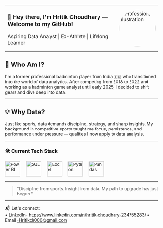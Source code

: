 <table>
  <tr>
    <td>
      <h3>👋 Hey there, I'm Hritik Choudhary — Welcome to my GitHub!</h3>
      <p>Aspiring Data Analyst | Ex-Athlete | Lifelong Learner</p>
    </td>
    <td>
      <img src="https://static.vecteezy.com/system/resources/previews/006/061/551/original/young-professional-using-laptop-template-free-vector.jpg" alt="Professional Illustration" width="120" height="120" style="border-radius: 50%;">
    </td>
  </tr>
</table>




## 🧠 Who Am I?

I'm a former professional badminton player from India 🇮🇳 who transitioned into the world of data analytics. 
After competing from 2018 to 2022 and working as a badminton game analyst until early 2025,
I decided to shift gears and dive deep into data.

---
## 💡 Why Data?

Just like sports, data demands discipline, strategy, and sharp insights. My background in competitive sports taught me focus, persistence, and performance under pressure 
— qualities I now apply to data analysis.

---

### 🛠️ Current Tech Stack

<p align="left">
  <img src="https://upload.wikimedia.org/wikipedia/commons/c/cf/New_Power_BI_Logo.svg" alt="Power BI" width="50" height="50" style="margin-right: 15px;"/>
  <img src="https://cdn.jsdelivr.net/gh/devicons/devicon/icons/mysql/mysql-original.svg" alt="SQL" width="50" height="50" style="margin-right: 15px;"/>
  <img src="https://img.icons8.com/color/48/000000/microsoft-excel-2019--v1.png" alt="Excel" width="50" height="50" style="margin-right: 15px;"/>
  <img src="https://cdn.jsdelivr.net/gh/devicons/devicon/icons/python/python-original.svg" alt="Python" width="50" height="50" style="margin-right: 15px;"/>
  <img src="https://cdn.jsdelivr.net/gh/devicons/devicon/icons/pandas/pandas-original.svg" alt="Pandas" width="50" height="50" style="margin-right: 15px;"/>
</p>


---

> "Discipline from sports. Insight from data. My path to upgrade has just begun."

---

📬 Let's connect:  
• LinkedIn- https://www.linkedin.com/in/hritik-choudhary-234755283/ 
• Email -Hritikch000@gmail.com
